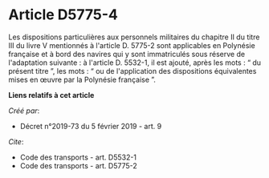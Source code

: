 # Article D5775-4

Les dispositions particulières aux personnels militaires du chapitre II du titre III du livre V mentionnés à l'article D.
5775-2 sont applicables en Polynésie française et à bord des navires qui y sont immatriculés sous réserve de l'adaptation
suivante : à l'article D. 5532-1, il est ajouté, après les mots : “ du présent titre ”, les mots : “ ou de l'application des
dispositions équivalentes mises en œuvre par la Polynésie française ”.

**Liens relatifs à cet article**

_Créé par_:

  - Décret n°2019-73 du 5 février 2019 - art. 9

_Cite_:

  - Code des transports - art. D5532-1
  - Code des transports - art. D5775-2
